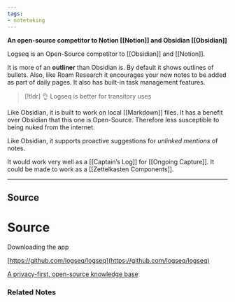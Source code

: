 ```yaml
---
tags:
- notetaking
---
```

**An open-source competitor to Notion [[Notion]] and Obsidian [[Obsidian]]**

Logseq is an Open-Source competitor to [[Obsidian]] and [[Notion]].

It is more of an **outliner** than Obsidian is. By default it shows outlines of bullets. Also, like Roam Research it encourages your new notes to be added as part of daily pages.  It also has built-in task management features. 

> [!tldr] 👌 Logseq is better for transitory uses

Like Obsidian, it is built to work on local [[Markdown]] files. It has a benefit over Obsidian that this one is Open-Source. Therefore less susceptible to being nuked from the internet. 

Like Obsidian, it supports proactive suggestions for *unlinked mentions* of notes. 

It would work very well as a [[Captain’s Log]] for [[Ongoing Capture]]. It could be made to work as a [[Zettelkasten Components]].

---

## Source


# Source

Downloading the app

[https://github.com/logseq/logseq](https://github.com/logseq/logseq)

[A privacy-first, open-source knowledge base](https://logseq.com/)

### Related Notes